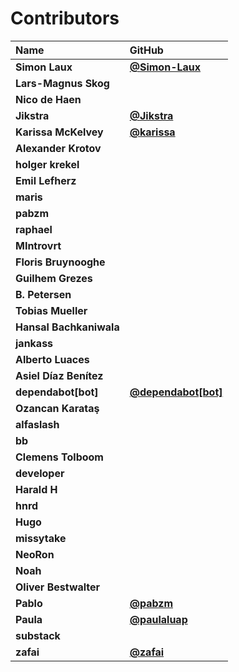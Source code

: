 # Contributors

| Name                    | GitHub                                                       |
| :---------------------- | :----------------------------------------------------------- |
| **Simon Laux**          | [**@Simon-Laux**](https://github.com/Simon-Laux)             |
| **Lars-Magnus Skog**    |                                                              |
| **Nico de Haen**        |                                                              |
| **Jikstra**             | [**@Jikstra**](https://github.com/Jikstra)                   |
| **Karissa McKelvey**    | [**@karissa**](https://github.com/karissa)                   |
| **Alexander Krotov**    |                                                              |
| **holger krekel**       |                                                              |
| **Emil Lefherz**        |                                                              |
| **maris**               |                                                              |
| **pabzm**               |                                                              |
| **raphael**             |                                                              |
| **MIntrovrt**           |                                                              |
| **Floris Bruynooghe**   |                                                              |
| **Guilhem Grezes**      |                                                              |
| **B. Petersen**         |                                                              |
| **Tobias Mueller**      |                                                              |
| **Hansal Bachkaniwala** |                                                              |
| **jankass**             |                                                              |
| **Alberto Luaces**      |                                                              |
| **Asiel Díaz Benítez**  |                                                              |
| **dependabot\[bot]**    | [**@dependabot\[bot\]**](https://github.com/dependabot[bot]) |
| **Ozancan Karataş**     |                                                              |
| **alfaslash**           |                                                              |
| **bb**                  |                                                              |
| **Clemens Tolboom**     |                                                              |
| **developer**           |                                                              |
| **Harald H**            |                                                              |
| **hnrd**                |                                                              |
| **Hugo**                |                                                              |
| **missytake**           |                                                              |
| **NeoRon**              |                                                              |
| **Noah**                |                                                              |
| **Oliver Bestwalter**   |                                                              |
| **Pablo**               | [**@pabzm**](https://github.com/pabzm)                       |
| **Paula**               | [**@paulaluap**](https://github.com/paulaluap)               |
| **substack**            |                                                              |
| **zafai**               | [**@zafai**](https://github.com/zafai)                       |
